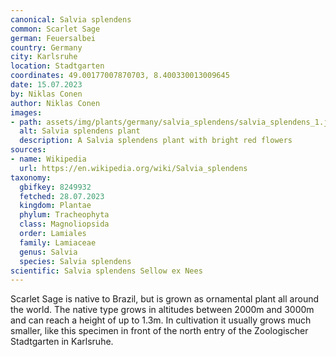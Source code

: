 ```yaml
---
canonical: Salvia splendens
common: Scarlet Sage
german: Feuersalbei
country: Germany
city: Karlsruhe
location: Stadtgarten
coordinates: 49.00177007870703, 8.400330013009645
date: 15.07.2023
by: Niklas Conen
author: Niklas Conen
images:
- path: assets/img/plants/germany/salvia_splendens/salvia_splendens_1.jpg
  alt: Salvia splendens plant
  description: A Salvia splendens plant with bright red flowers
sources:
- name: Wikipedia
  url: https://en.wikipedia.org/wiki/Salvia_splendens
taxonomy:
  gbifkey: 8249932
  fetched: 28.07.2023
  kingdom: Plantae
  phylum: Tracheophyta
  class: Magnoliopsida
  order: Lamiales
  family: Lamiaceae
  genus: Salvia
  species: Salvia splendens
scientific: Salvia splendens Sellow ex Nees
---
```


Scarlet Sage is native to Brazil, but is grown as ornamental plant all around the world. The native type grows in altitudes between 2000m and 3000m and can reach a height of up to 1.3m. In cultivation it usually grows much smaller, like this specimen in front of the north entry of the Zoologischer Stadtgarten in Karlsruhe.
